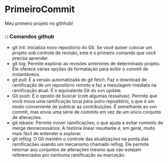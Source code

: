 # PrimeiroCommit
Meu primeiro projeto no githhub!

### :: Comandos github
- git init: Inicializa novo repositório do Git. Se você quiser colocar um projeto sob controle de revisão, este é o primeiro comando que você precisa aprender.
- git log: Permite explorar as revisões anteriores de determinado projeto. Ele oferece várias opções de formatação para exibir o commit de instantâneos.
- git pull: É a versão automatizada do git fetch. Faz o download de ramificação de um repositório remoto e faz a mesclagem imediata na ramificação atual. É o equivalente Git do svn update.
- Git push: É o oposto de buscar (com algumas ressalvas). Permite que você mova uma ramificação local para outro repositório, o que é um modo conveniente de publicar as contribuições. É semelhante ao svn commit, mas envia uma série de commits em vez de um único conjunto de alterações.
- git rebase: Permite mover ramificações, o que ajuda a evitar commits de merge desnecessários. A história linear resultante é, em geral, muito mais fácil de entender e explorar.
- git reflog: O Git mantém o controle das atualizações na ponta das ramificações usando um mecanismo chamado reflog. Ele permite retornar aos conjuntos de alterações mesmo que não estejam referenciados por nenhuma ramificação ou marcação.

